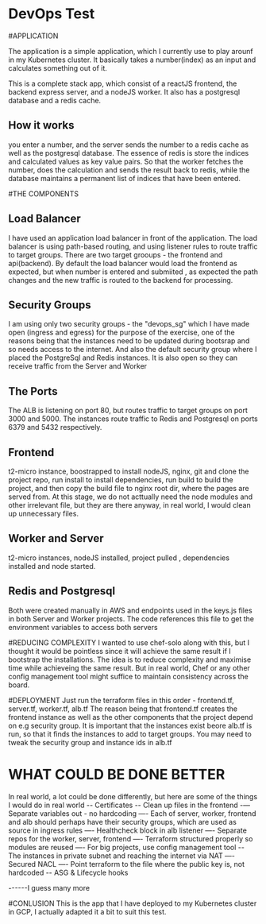 # DevOps Test

#APPLICATION

The application is a simple application, which I currently use to play arounf in my Kubernetes cluster.
It basically takes a number(index) as an input and calculates something out of it.

This is a complete stack app, which consist of a reactJS frontend, the backend express server, and a nodeJS worker. It also has a postgresql database and a redis cache.

## How it works
you enter a number, and the server sends the number to a redis cache as well as the postgresql database. The essence of redis is store the indices and calculated values as key value pairs. So that the worker fetches the number, does the calculation and sends the result back to redis, while the database maintains a permanent list of indices that have been entered.

#THE COMPONENTS
## Load Balancer
I have used an application load balancer in front of the application. The load balancer is using path-based routing, and using listener rules to route traffic to target groups. There are two target grooups - the frontend and api(backend). By default the load balancer would load the frontend as expected, but when number is entered and submiited , as expected the path changes and the new traffic is routed to the backend for processing. 

## Security Groups
I am using only two security groups - the "devops_sg" which I have made open (ingress and egress) for the purpose of the exercise, one of the reasons being that the instances need to be updated during bootsrap and so needs access to the internet. And also the default security group where I placed the PostgreSql and Redis instances. It is also open so they can receive traffic from the Server and Worker

## The Ports
The ALB is listening on port 80, but routes traffic to target groups on port 3000 and 5000. The instances route traffic to Redis and Postgresql on ports 6379 and 5432 respectively.

## Frontend
t2-micro instance, boostrapped to install nodeJS, nginx, git and clone the project repo, run install to install dependencies, run build to build the project, and then copy the build file to nginx root dir, where the pages are served from. At this stage, we do not acttually need the node modules and other irrelevant file, but they are there anyway, in real world, I would clean up unnecessary files.

## Worker and Server
t2-micro instances, nodeJS installed, project pulled , dependencies installed and node started.

## Redis and Postgresql
Both were created manually in AWS and endpoints used in the keys.js files in both Server and Worker projects. The code references this file to get the environment variables to access both servers

#REDUCING COMPLEXITY
I wanted to use chef-solo along with this, but I thought it would be pointless since it will achieve the same result if I bootstrap the installations. The idea is to reduce complexity and maximise time while achieveing the same result. But in real world, Chef or any other config management tool might suffice to maintain consistency across the board.

#DEPLOYMENT
Just run the terraform files in this order - frontend.tf, server.tf, worker.tf, alb.tf
The reason being that frontend.tf creates the frontend instance as well as the other components that the project depend on e.g security group. It is important that the instances exist beore alb.tf is run, so that it finds the instances to add to target groups. You may need to tweak the security group and instance ids in alb.tf 

# WHAT COULD BE DONE BETTER
In real world, a lot could be done differently, but here are some of the things I would do in real world
-- Certificates
-- Clean up files in the frontend
-— Separate variables out - no hardcoding 
—- Each of server, worker, frontend and alb should perhaps have their security groups, which are used as source in ingress rules 
—- Healthcheck block in alb listener
—- Separate repos for the worker, server, frontend
—- Terraform structured properly so modules are reused 
—- For big projects, use config management tool
-- The instances in private subnet and reaching the internet via NAT
—- Secured NACL
—- Point terraform to the file where the public key is, not hardcoded
-- ASG & Lifecycle hooks

------I guess many more 

#CONLUSION
This is the app that I have deployed to my Kubernetes cluster in GCP, I actually adapted it a bit to suit this test. 




